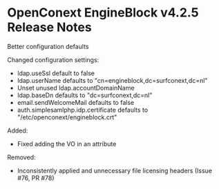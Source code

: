 # OpenConext EngineBlock v4.2.5 Release Notes #

Better configuration defaults

Changed configuration settings:
* ldap.useSsl default to false
* ldap.userName defaults to "cn=engineblock,dc=surfconext,dc=nl"
* Unset unused ldap.accountDomainName
* ldap.baseDn defaults to "dc=surfconext,dc=nl"
* email.sendWelcomeMail defaults to false
* auth.simplesamlphp.idp.certificate defaults to "/etc/openconext/engineblock.crt"

Added:
* Fixed adding the VO in an attribute

Removed:
* Inconsistently applied and unnecessary file licensing headers (Issue #76, PR #78)
